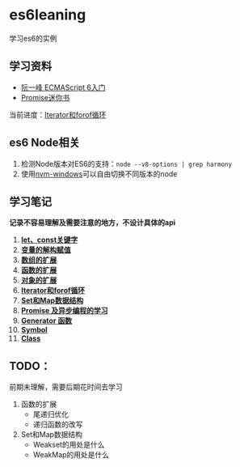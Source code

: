 # es6leaning
学习es6的实例

## 学习资料
- [阮一峰 ECMAScript 6入门](http://es6.ruanyifeng.com/)
- [Promise迷你书](http://liubin.org/promises-book/)

当前进度：[Iterator和forof循环](Iterator%E5%92%8Cforof%E5%BE%AA%E7%8E%AF.md)

## es6 Node相关
1. 检测Node版本对ES6的支持：`node --v8-options | grep harmony`
2. 使用[nvm-windows](https://github.com/coreybutler/nvm-windows)可以自由切换不同版本的node

## 学习笔记
**记录不容易理解及需要注意的地方，不设计具体的api**

1. **[let、const关键字](let-const%E5%85%B3%E9%94%AE%E5%AD%97.md)**
2. **[变量的解构赋值](%E5%8F%98%E9%87%8F%E7%9A%84%E8%A7%A3%E6%9E%84%E8%B5%8B%E5%80%BC.md)**
3. **[数组的扩展](%E6%95%B0%E7%BB%84%E7%9A%84%E6%89%A9%E5%B1%95.md)**
4. **[函数的扩展](%E5%87%BD%E6%95%B0%E7%9A%84%E6%89%A9%E5%B1%95.md)**
5. **[对象的扩展](%E5%AF%B9%E8%B1%A1%E7%9A%84%E6%89%A9%E5%B1%95.md)**
6. **[Iterator和forof循环](Iterator%E5%92%8Cforof%E5%BE%AA%E7%8E%AF.md)**
7. **[Set和Map数据结构](Set%E5%92%8CMap%E6%95%B0%E6%8D%AE%E7%BB%93%E6%9E%84.md)**
8. **[Promise 及异步编程的学习](Promise%20%E5%8F%8A%E5%BC%82%E6%AD%A5%E7%BC%96%E7%A8%8B%E7%9A%84%E5%AD%A6%E4%B9%A0.md)**
9. **[Generator 函数](Generator%E5%87%BD%E6%95%B0.md)**
10. **[Symbol](Symbol.md)**
11. **[Class](Class.md)**

## TODO：
前期未理解，需要后期花时间去学习

1. 函数的扩展
    - 尾递归优化
    - 递归函数的改写
2. Set和Map数据结构
    - Weakset的用处是什么
    - WeakMap的用处是什么

